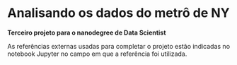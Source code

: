 # Analisando os dados do metrô de NY
**Terceiro projeto para o nanodegree de Data Scientist**

As referências externas usadas para completar o projeto estão indicadas no notebook Jupyter no campo em que a referência foi utilizada.
